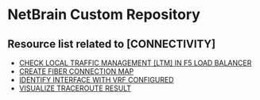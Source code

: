 # NetBrain Custom Repository

## Resource list related to [CONNECTIVITY]


* [CHECK LOCAL TRAFFIC MANAGEMENT [LTM] IN F5 LOAD BALANCER](Check%20Local%20Traffic%20Management%20[LTM]%20in%20F5%20Load%20Balancer/)
* [CREATE FIBER CONNECTION MAP](create%20fiber%20connection%20map/)
* [IDENTIFY INTERFACE WITH VRF CONFIGURED](identify%20interface%20with%20vrf%20configured/)
* [VISUALIZE TRACEROUTE RESULT](visualize%20traceroute%20result/)
